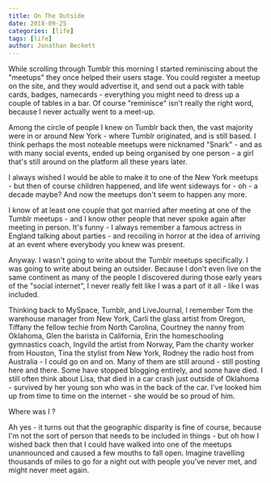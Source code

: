 ```yaml
---
title: On The Outside
date: 2018-09-25
categories: [life]
tags: [life]
author: Jonathan Beckett
---
```


While scrolling through Tumblr this morning I started reminiscing about the "meetups" they once helped their users stage. You could register a meetup on the site, and they would advertise it, and send out a pack with table cards, badges, namecards - everything you might need to dress up a couple of tables in a bar. Of course "reminisce" isn't really the right word, because I never actually went to a meet-up.

Among the circle of people I knew on Tumblr back then, the vast majority were in or around New York - where Tumblr originated, and is still based. I think perhaps the most noteable meetups were nicknamed "Snark" - and as with many social events, ended up being organised by one person - a girl that's still around on the platform all these years later.

I always wished I would be able to make it to one of the New York meetups - but then of course children happened, and life went sideways for - oh - a decade maybe? And now the meetups don't seem to happen any more.

I know of at least one couple that got married after meeting at one of the Tumblr meetups - and I know other people that never spoke again after meeting in person. It's funny - I always remember a famous actress in England talking about parties - and recoiling in horror at the idea of arriving at an event where everybody you knew was present.

Anyway. I wasn't going to write about the Tumblr meetups specifically. I was going to write about being an outsider. Because I don't even live on the same continent as many of the people I discovered during those early years of the "social internet", I never really felt like I was a part of it all - like I was included.

Thinking back to MySpace, Tumblr, and LiveJournal, I remember Tom the warehouse manager from New York, Carli the glass artist from Oregon, Tiffany the fellow techie from North Carolina, Courtney the nanny from Oklahoma, Glen the barista in California, Erin the homeschooling gymnastics coach, Ingvild the artist from Norway, Pam the charity worker from Houston, Tina the stylist from New York, Rodney the radio host from Australia - I could go on and on. Many of them are still around - still posting here and there. Some have stopped blogging entirely, and some have died. I still often think about Lisa, that died in a car crash just outside of Oklahoma - survived by her young son who was in the back of the car. I've looked him up from time to time on the internet - she would be so proud of him.

Where was I ?

Ah yes - it turns out that the geographic disparity is fine of course, because I'm not the sort of person that needs to be included in things - but oh how I wished back then that I could have walked into one of the meetups unannounced and caused a few mouths to fall open. Imagine travelling thousands of miles to go for a night out with people you've never met, and might never meet again.